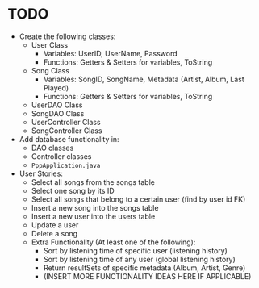 # TODO
- Create the following classes:
  - User Class
    - Variables: UserID, UserName, Password
    - Functions: Getters & Setters for variables, ToString
  - Song Class
    - Variables: SongID, SongName, Metadata (Artist, Album, Last Played)
    - Functions: Getters & Setters for variables, ToString
  - UserDAO Class
  - SongDAO Class
  - UserController Class
  - SongController Class
- Add database functionality in:
  - DAO classes
  - Controller classes
  - `PppApplication.java`
- User Stories:
  - Select all songs from the songs table
  - Select one song by its ID
  - Select all songs that belong to a certain user (find by user id FK)
  - Insert a new song into the songs table
  - Insert a new user into the users table
  - Update a user
  - Delete a song
  - Extra Functionality (At least one of the following):
    - Sort by listening time of specific user (listening history)
    - Sort by listening time of any user (global listening history)
    - Return resultSets of specific metadata (Album, Artist, Genre)
    - (INSERT MORE FUNCTIONALITY IDEAS HERE IF APPLICABLE)
